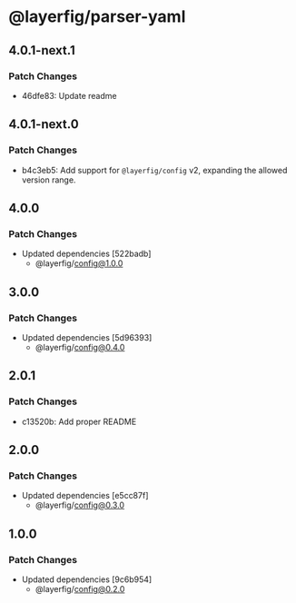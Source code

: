 # @layerfig/parser-yaml

## 4.0.1-next.1

### Patch Changes

- 46dfe83: Update readme

## 4.0.1-next.0

### Patch Changes

- b4c3eb5: Add support for `@layerfig/config` v2, expanding the allowed version range.

## 4.0.0

### Patch Changes

- Updated dependencies [522badb]
  - @layerfig/config@1.0.0

## 3.0.0

### Patch Changes

- Updated dependencies [5d96393]
  - @layerfig/config@0.4.0

## 2.0.1

### Patch Changes

- c13520b: Add proper README

## 2.0.0

### Patch Changes

- Updated dependencies [e5cc87f]
  - @layerfig/config@0.3.0

## 1.0.0

### Patch Changes

- Updated dependencies [9c6b954]
  - @layerfig/config@0.2.0
